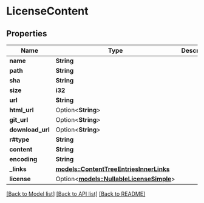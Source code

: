 # LicenseContent

## Properties

Name | Type | Description | Notes
------------ | ------------- | ------------- | -------------
**name** | **String** |  | 
**path** | **String** |  | 
**sha** | **String** |  | 
**size** | **i32** |  | 
**url** | **String** |  | 
**html_url** | Option<**String**> |  | 
**git_url** | Option<**String**> |  | 
**download_url** | Option<**String**> |  | 
**r#type** | **String** |  | 
**content** | **String** |  | 
**encoding** | **String** |  | 
**_links** | [**models::ContentTreeEntriesInnerLinks**](content_tree_entries_inner__links.md) |  | 
**license** | Option<[**models::NullableLicenseSimple**](nullable-license-simple.md)> |  | 

[[Back to Model list]](../README.md#documentation-for-models) [[Back to API list]](../README.md#documentation-for-api-endpoints) [[Back to README]](../README.md)


